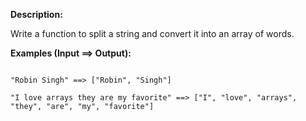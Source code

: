 **Description:**

Write a function to split a string and convert it into an array of words.

**Examples (Input ==> Output):**

```

"Robin Singh" ==> ["Robin", "Singh"]

"I love arrays they are my favorite" ==> ["I", "love", "arrays", "they", "are", "my", "favorite"]

```
